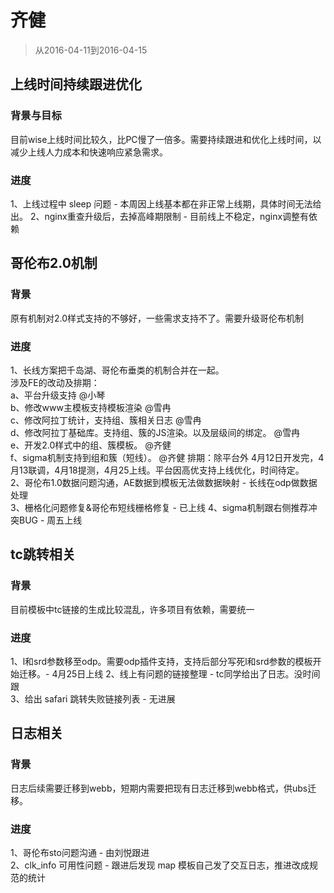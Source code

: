 # 齐健

> 从2016-04-11到2016-04-15


## 上线时间持续跟进优化

### 背景与目标

目前wise上线时间比较久，比PC慢了一倍多。需要持续跟进和优化上线时间，以减少上线人力成本和快速响应紧急需求。

### 进度

1、上线过程中 sleep 问题 - 本周因上线基本都在非正常上线期，具体时间无法给出。
2、nginx重查升级后，去掉高峰期限制 - 目前线上不稳定，nginx调整有依赖

## 哥伦布2.0机制

### 背景

原有机制对2.0样式支持的不够好，一些需求支持不了。需要升级哥伦布机制

### 进度

1、长线方案把千岛湖、哥伦布垂类的机制合并在一起。    
    涉及FE的改动及排期：   
    a、平台升级支持  @小琴    
    b、修改www主模板支持模板渲染    @雪冉    
    c、修改阿拉丁统计，支持组、簇相关日志    @雪冉    
    d、修改阿拉丁基础库。支持组、簇的JS渲染。以及层级间的绑定。    @雪冉    
    e、开发2.0样式中的组、簇模板。    @齐健    
    f、sigma机制支持到组和簇（短线）。    @齐健
    排期：除平台外  4月12日开发完，4月13联调，4月18提测，4月25上线。平台因高优支持上线优化，时间待定。    
2、哥伦布1.0数据问题沟通，AE数据到模板无法做数据映射 - 长线在odp做数据处理    
3、栅格化问题修复&哥伦布短线栅格修复 - 已上线
4、sigma机制跟右侧推荐冲突BUG - 周五上线

## tc跳转相关

### 背景

目前模板中tc链接的生成比较混乱，许多项目有依赖，需要统一

### 进度

1、l和srd参数移至odp。需要odp插件支持，支持后部分写死l和srd参数的模板开始迁移。- 4月25日上线
2、线上有问题的链接整理 - tc同学给出了日志。没时间跟  
3、给出 safari 跳转失败链接列表 - 无进展    


## 日志相关

### 背景

日志后续需要迁移到webb，短期内需要把现有日志迁移到webb格式，供ubs迁移。   

### 进度

1、哥伦布sto问题沟通 - 由刘悦跟进   
2、clk_info 可用性问题 - 跟进后发现 map 模板自己发了交互日志，推进改成规范的统计
